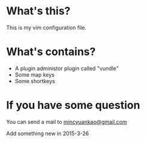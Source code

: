 # What's this?

This is my vim configuration file. 

# What's contains?

 + A plugin administor plugin called "vundle"
 + Some map keys
 + Some shortkeys

# If you have some question

You can send a mail to mincyuankao@gmail.com

Add something new in 2015-3-26
